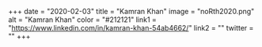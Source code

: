 +++ 
date = "2020-02-03" 
title = "Kamran Khan" 
image = "noRth2020.png" 
alt = "Kamran Khan" 
color = "#212121" 
link1 = "https://www.linkedin.com/in/kamran-khan-54ab4662/" 
link2 = ""
twitter = ""
+++